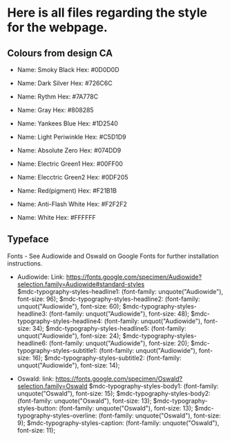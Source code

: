 # Here is all files regarding the style for the webpage. 


## Colours from design CA

- Name: Smoky Black
    Hex: #0D0D0D

- Name: Dark Silver
    Hex: #726C6C

- Name: Rythm
    Hex: #7A778C

- Name: Gray
    Hex: #808285

- Name: Yankees Blue
    Hex: #1D2540

- Name: Light Periwinkle
    Hex: #C5D1D9

- Name: Absolute Zero
    Hex: #074DD9

- Name: Electric Green1
    Hex: #00FF00

- Name: Elecctric Green2
    Hex: #0DF205

- Name: Red(pigment)
    Hex: #F21B1B

- Name: Anti-Flash White
    Hex: #F2F2F2

- Name: White
    Hex: #FFFFFF    

## Typeface

Fonts - See Audiowide and Oswald on Google Fonts for further installation instructions. 
    
- Audiowide: 
    Link: https://fonts.google.com/specimen/Audiowide?selection.family=Audiowide#standard-styles  
    $mdc-typography-styles-headline1: (font-family: unquote("Audiowide"), font-size: 96);
    $mdc-typography-styles-headline2: (font-family: unquot("Audiowide"), font-size: 60);
    $mdc-typography-styles-headline3: (font-family: unquot("Audiowide"), font-size: 48);
    $mdc-typography-styles-headline4: (font-family: unquot("Audiowide"), font-size: 34);
    $mdc-typography-styles-headline5: (font-family: unquot("Audiowide"), font-size: 24);
    $mdc-typography-styles-headline6: (font-family: unquot("Audiowide"), font-size: 20);
    $mdc-typography-styles-subtitle1: (font-family: unquot("Audiowide"), font-size: 16);
    $mdc-typography-styles-subtitle2: (font-family: unquot("Audiowide"), font-size: 14);
    
- Oswald: 
    link: https://fonts.google.com/specimen/Oswald?selection.family=Oswald
    $mdc-typography-styles-body1: (font-family: unquote("Oswald"), font-size: 15);
    $mdc-typography-styles-body2: (font-family: unquote("Oswald"), font-size: 13);
    $mdc-typography-styles-button: (font-family: unquote("Oswald"), font-size: 13);
    $mdc-typography-styles-overline: (font-family: unquote("Oswald"), font-size: 9);
    $mdc-typography-styles-caption: (font-family: unquote("Oswald"), font-size: 11);
